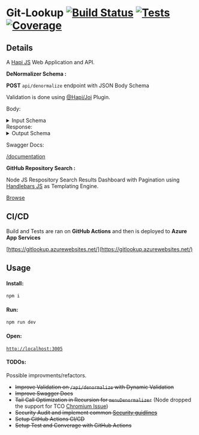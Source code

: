 # Git-Lookup [![Build Status](https://github.com/ahmad2smile/gitlookup/workflows/Build/badge.svg)]() [![Tests](https://github.com/ahmad2smile/gitlookup/workflows/Tests/badge.svg)]() [![Coverage](https://user-images.githubusercontent.com/6108922/75101547-e67a0800-55ff-11ea-96e6-1d01e1f8445d.png)]()

## Details

A [Hapi JS](hapi.dev/) Web Application and API.

**DeNormalizer Schema :**

**POST** `api/denormalize` endpoint with JSON Body Schema

Validation is done using [@Hapi/Joi](https://hapi.dev/family/joi/) Plugin.

Body:

<details>
<summary>Input Schema</summary>

```json
{
	"0": [
		{
			"id": 10,
			"title": "House",
			"level": 0,
			"children": [],
			"parent_id": null
		}
	],
	"1": [
		{
			"id": 12,
			"title": "Red Roof",
			"level": 1,
			"children": [],
			"parent_id": 10
		},
		{
			"id": 18,
			"title": "Blue Roof",
			"level": 1,
			"children": [],
			"parent_id": 10
		},
		{
			"id": 13,
			"title": "Wall",
			"level": 1,
			"children": [],
			"parent_id": 10
		}
	],
	"2": [
		{
			"id": 17,
			"title": "Blue Window",
			"level": 2,
			"children": [],
			"parent_id": 12
		},
		{
			"id": 16,
			"title": "Door",
			"level": 2,
			"children": [],
			"parent_id": 13
		},
		{
			"id": 15,
			"title": "Red Window",
			"level": 2,
			"children": [],
			"parent_id": 12
		}
	]
}
```

</details>
Response:
<details>
<summary>Output Schema</summary>

```json
[
	{
		"id": 10,
		"title": "House",
		"level": 0,
		"children": [
			{
				"id": 12,
				"title": "Red Roof",
				"level": 1,
				"children": [
					{
						"id": 17,
						"title": "Blue Window",
						"level": 2,
						"children": [],
						"parent_id": 12
					},
					{
						"id": 15,
						"title": "Red Window",
						"level": 2,
						"children": [],
						"parent_id": 12
					}
				],
				"parent_id": 10
			},
			{
				"id": 18,
				"title": "Blue Roof",
				"level": 1,
				"children": [],
				"parent_id": 10
			},
			{
				"id": 13,
				"title": "Wall",
				"level": 1,
				"children": [
					{
						"id": 16,
						"title": "Door",
						"level": 2,
						"children": [],
						"parent_id": 13
					}
				],
				"parent_id": 10
			}
		],
		"parent_id": null
	}
]
```

</details>

Swagger Docs:

[/documentation](gitlookup.azurewebsites.net/documentation)

**GitHub Repository Search :**

Node JS Respository Search Results Dashboard with Pagination using [Handlebars JS](handlebarsjs.com/) as Templating Engine.

[Browse](http://gitlookup.azurewebsites.net/)

## CI/CD

Build and Tests are ran on **GitHub Actions** and then is deployed to **Azure App Services**

[https://gitlookup.azurewebsites.net/](https://gitlookup.azurewebsites.net/)

## Usage

#### Install:

```bash
npm i
```

#### Run:

```bash
npm run dev
```

#### Open:

[`http://localhost:3005`](http://localhost:3005)

#### TODOs:

Possible improvments/refactors.

-   ~~Improve Validation on `/api/denormalize` with Dynamic Validation~~
-   ~~Improve Swagger Docs~~
-   ~~Tail Call Optimization in Recursion for `menuDenormalizer`~~ (Node dropped the support for TCO [Chromium Issue](https://bugs.chromium.org/p/v8/issues/detail?id=4698))
-   ~~Security Audit and implement common [Security guidlines](https://medium.com/@nodepractices/were-under-attack-23-node-js-security-best-practices-e33c146cb87d)~~
-   ~~Setup GitHub Actions CI/CD~~
-   ~~Setup Test and Converage with GitHub Actions~~
